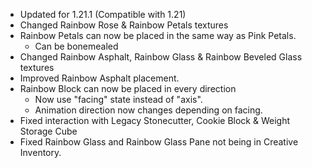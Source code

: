 * Updated for 1.21.1 (Compatible with 1.21)
* Changed Rainbow Rose & Rainbow Petals textures
* Rainbow Petals can now be placed in the same way as Pink Petals.
  * Can be bonemealed
* Changed Rainbow Asphalt, Rainbow Glass & Rainbow Beveled Glass textures
* Improved Rainbow Asphalt placement.
* Rainbow Block can now be placed in every direction
  * Now use "facing" state instead of "axis".
  * Animation direction now changes depending on facing.
* Fixed interaction with Legacy Stonecutter, Cookie Block & Weight Storage Cube
* Fixed Rainbow Glass and Rainbow Glass Pane not being in Creative Inventory.

